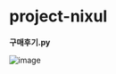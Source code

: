 # project-nixul

**구매후기.py**

![image](https://github.com/user-attachments/assets/e5b12861-995b-4889-956c-03cac86cfa88)

